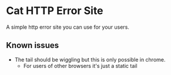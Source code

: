 # Cat HTTP Error Site

A simple http error site you can use for your users.

## Known issues

- The tail should be wiggling but this is only possible in chrome.
    + For users of other browsers it's just a static tail
